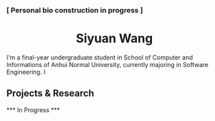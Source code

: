 ### [ Personal bio construction in progress ]

<h1 align="center">Siyuan Wang</h1>

I'm a final-year undergraduate student in School of Computer and Informations of Anhui Normal University, currently majoring in Software Engineering. I

## Projects & Research
*** In Progress ***

<!--
**shadowblade0256/shadowblade0256** is a ✨ _special_ ✨ repository because its `README.md` (this file) appears on your GitHub profile.

Here are some ideas to get you started:

- 🔭 I’m currently working on ...
- 🌱 I’m currently learning ...
- 👯 I’m looking to collaborate on ...
- 🤔 I’m looking for help with ...
- 💬 Ask me about ...
- 📫 How to reach me: ...
- 😄 Pronouns: ...
- ⚡ Fun fact: ...
-->
